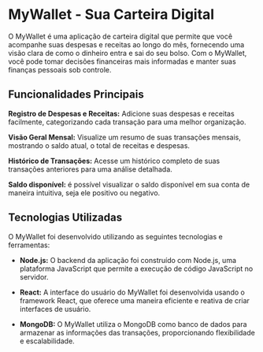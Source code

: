 # MyWallet - Sua Carteira Digital

O MyWallet é uma aplicação de carteira digital que permite que você acompanhe suas despesas e receitas ao longo do mês, fornecendo uma visão clara de como o dinheiro entra e sai do seu bolso. Com o MyWallet, você pode tomar decisões financeiras mais informadas e manter suas finanças pessoais sob controle.

## Funcionalidades Principais
**Registro de Despesas e Receitas:** Adicione suas despesas e receitas facilmente, categorizando cada transação para uma melhor organização.

**Visão Geral Mensal:** Visualize um resumo de suas transações mensais, mostrando o saldo atual, o total de receitas e despesas.

**Histórico de Transações:** Acesse um histórico completo de suas transações anteriores para uma análise detalhada.

**Saldo disponível:** é possível visualizar o saldo disponível em sua conta de maneira intuitiva, seja ele positivo ou negativo.


## Tecnologias Utilizadas

O MyWallet foi desenvolvido utilizando as seguintes tecnologias e ferramentas:

- **Node.js:** O backend da aplicação foi construído com Node.js, uma plataforma JavaScript que permite a execução de código JavaScript no servidor.

- **React:** A interface do usuário do MyWallet foi desenvolvida usando o framework React, que oferece uma maneira eficiente e reativa de criar interfaces de usuário.

- **MongoDB:** O MyWallet utiliza o MongoDB como banco de dados para armazenar as informações das transações, proporcionando flexibilidade e escalabilidade.
